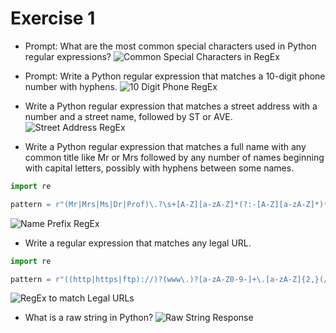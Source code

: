 # Exercise 1

* Prompt: What are the most common special characters used in Python regular expressions?
![Common Special Characters in RegEx](images/CommonRegExSpecial.png)

* Prompt: Write a Python regular expression that matches a 10-digit phone number with hyphens.
![10 Digit Phone RegEx](images/RegEx10DigitPhone.png)

* Write a Python regular expression that matches a street address with a number and a street name, followed by ST or AVE.
![Street Address RegEx](images/StreetAddressRegex.png)

* Write a Python regular expression that matches a full name with any common title like Mr or Mrs followed by any number of names beginning with capital letters, possibly with hyphens between some names.
```python
import re

pattern = r"(Mr|Mrs|Ms|Dr|Prof)\.?\s+[A-Z][a-zA-Z]*(?:-[A-Z][a-zA-Z]*)*(?:\s+[A-Z][a-zA-Z]*(?:-[A-Z][a-zA-Z]*)*)*"
```
![Name Prefix RegEx](images/NamePrefixRegEx.png)

* Write a regular expression that matches any legal URL.
```python
import re

pattern = r"((http|https|ftp)://)?(www\.)?[a-zA-Z0-9-]+\.[a-zA-Z]{2,}(/[\w\-._~:/?#[\]@!$&'()*+,;=]*)?"
```
![RegEx to match Legal URLs](images/URLRegEx.png)

* What is a raw string in Python?
![Raw String Response](images/RawStringResponse.png)